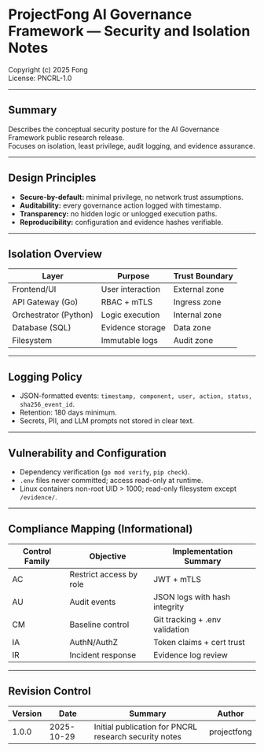 # ProjectFong AI Governance Framework — Security and Isolation Notes  
Copyright (c) 2025 Fong  
License: PNCRL-1.0  

---

## Summary
Describes the conceptual security posture for the AI Governance Framework public research release.  
Focuses on isolation, least privilege, audit logging, and evidence assurance.

---

## Design Principles
* **Secure-by-default:** minimal privilege, no network trust assumptions.  
* **Auditability:** every governance action logged with timestamp.  
* **Transparency:** no hidden logic or unlogged execution paths.  
* **Reproducibility:** configuration and evidence hashes verifiable.

---

## Isolation Overview
| Layer | Purpose | Trust Boundary |
|-------|----------|----------------|
| Frontend/UI | User interaction | External zone |
| API Gateway (Go) | RBAC + mTLS | Ingress zone |
| Orchestrator (Python) | Logic execution | Internal zone |
| Database (SQL) | Evidence storage | Data zone |
| Filesystem | Immutable logs | Audit zone |

---

## Logging Policy
* JSON-formatted events: `timestamp, component, user, action, status, sha256_event_id`.  
* Retention: 180 days minimum.  
* Secrets, PII, and LLM prompts not stored in clear text.

---

## Vulnerability and Configuration
* Dependency verification (`go mod verify`, `pip check`).  
* `.env` files never committed; access read-only at runtime.  
* Linux containers non-root UID > 1000; read-only filesystem except `/evidence/`.

---

## Compliance Mapping (Informational)
| Control Family | Objective | Implementation Summary |
|----------------|-----------|-------------------------|
| AC | Restrict access by role | JWT + mTLS |
| AU | Audit events | JSON logs with hash integrity |
| CM | Baseline control | Git tracking + .env validation |
| IA | AuthN/AuthZ | Token claims + cert trust |
| IR | Incident response | Evidence log review |

---

## Revision Control
| Version | Date | Summary | Author |
|---------|------|----------|--------|
| 1.0.0 | 2025-10-29 | Initial publication for PNCRL research security notes | projectfong |
